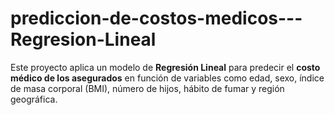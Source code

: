 # prediccion-de-costos-medicos---Regresion-Lineal
Este proyecto aplica un modelo de **Regresión Lineal** para predecir el **costo médico de los asegurados** en función de variables como edad, sexo, índice de masa corporal (BMI), número de hijos, hábito de fumar y región geográfica.
